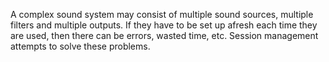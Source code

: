 A complex sound system may consist of multiple sound sources,
	multiple filters and multiple outputs. If they have to be set up
	afresh each time they are used, then there can be errors,
	wasted time, etc. Session management attempts to solve these
	problems.